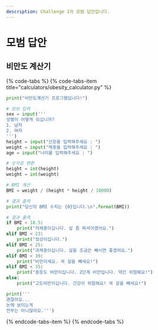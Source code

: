 ```yaml
---
description: Challenge 1의 모범 답안입니다.
---
```


# 모범 답안

## 비만도 계산기

{% code-tabs %}
{% code-tabs-item title="calculators/obesity\_calculator.py" %}
```python
print("비만도계산기 프로그램입니다!")

# 정보 입력
sex = input('''
성별이 어떻게 되십니까?
1. 남자
2. 여자
''')
height = input("신장을 입력해주세요 : ")
weight = input("체중을 입력해주세요 : ")
age = input("나이를 입력해주세요 : ")

# 숫자로 변환
height = int(height)
weight = int(weight)

# BMI 계산
BMI = weight / (height * height / 10000)

# 결과 출력
print("당신의 BMI 수치는 {0}입니다.\n".format(BMI))

# 결과 출력
if BMI < 18.5:
    print("저체중이십니다. 살 좀 찌셔야겠어요.")
elif BMI < 23:
    print("정상이십니다.")
elif BMI < 25:
    print("과체중이십니다. 살을 조금만 빼시면 좋겠어요.")
elif BMI < 30:
    print("비만이세요. 꼭 살을 빼세요!")
elif BMI < 35:
    print("중등도 비만이십니다. 2단계 비만입니다. 약간 위험해요!")
else:
    print("고도비만이십니다. 건강이 위험해요! 꼭 살을 빼세요!")

print('''
괜찮아요...
눈에 보이는게
전부는 아니잖아요.''')
```
{% endcode-tabs-item %}
{% endcode-tabs %}

